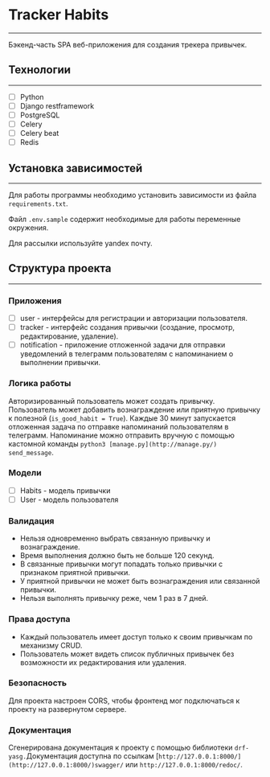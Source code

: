 # Tracker Habits

---

Бэкенд-часть SPA веб-приложения для создания трекера привычек.

## Технологии

---

- [ ]  Python
- [ ]  Django restframework
- [ ]  PostgreSQL
- [ ]  Celery
- [ ]  Celery beat
- [ ]  Redis

## Установка зависимостей

---

Для работы программы необходимо установить зависимости из файла `requirements.txt`.

Файл `.env.sample` содержит необходимые для работы переменные окружения.

Для рассылки используйте yandex почту.

## Структура проекта

---

### Приложения

- [ ]  user - интерфейсы для регистрации и авторизации пользователя.
- [ ]  tracker - интерфейс создания привычки (создание, просмотр, редактирование, удаление).
- [ ]  notification - приложение отложенной задачи для отправки уведомлений в телеграмм пользователям с напоминанием о выполнении привычки.

### Логика работы

Авторизированный пользователь может создать привычку. Пользователь может добавить вознаграждение или приятную привычку к полезной (`is_good_habit = True`). Каждые 30 минут запускается отложенная задача по отправке напоминаний пользователям в телеграмм. Напоминание можно отправить вручную с помощью кастомной команды `python3 [manage.py](http://manage.py/) send_message`.

### Модели

- [ ]  Habits - модель привычки
- [ ]  User - модель пользователя

### Валидация

- Нельзя одновременно выбрать связанную привычку и вознаграждение.
- Время выполнения должно быть не больше 120 секунд.
- В связанные привычки могут попадать только привычки с признаком приятной привычки.
- У приятной привычки не может быть вознаграждения или связанной привычки.
- Нельзя выполнять привычку реже, чем 1 раз в 7 дней.

### Права доступа

- Каждый пользователь имеет доступ только к своим привычкам по механизму CRUD.
- Пользователь может видеть список публичных привычек без возможности их редактирования или удаления.

### Безопасность

Для проекта настроен CORS, чтобы фронтенд мог подключаться к проекту на развернутом сервере.

### Документация

Сгенерирована документация к проекту с помощью библиотеки `drf-yasg.`Документация доступна по ссылкам [`http://127.0.0.1:8000/](http://127.0.0.1:8000/)swagger/` или  `http://127.0.0.1:8000/redoc/`.